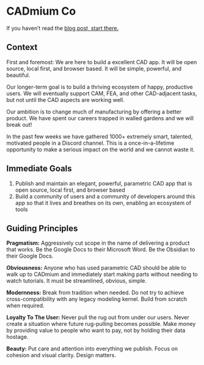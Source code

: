 # CADmium Co

If you haven’t read the [blog post, start there.](https://mattferraro.dev/posts/cadmium)

## Context

First and foremost: We are here to build a excellent CAD app. It will be open source, local first, and browser based. It will be simple, powerful, and beautiful.

Our longer-term goal is to build a thriving ecosystem of happy, productive users. We will eventually support CAM, FEA, and other CAD-adjacent tasks, but not until the CAD aspects are working well.

Our ambition is to change much of manufacturing by offering a better product. We have spent our careers trapped in walled gardens and we will break out!

In the past few weeks we have gathered 1000+ extremely smart, talented, motivated people in a Discord channel. This is a once-in-a-lifetime opportunity to make a serious impact on the world and we cannot waste it.

## Immediate Goals

1. Publish and maintain an elegant, powerful, parametric CAD app that is open source, local first, and browser based
1. Build a community of users and a community of developers around this app so that it lives and breathes on its own, enabling an ecosystem of tools

## Guiding Principles

**Pragmatism:** Aggressively cut scope in the name of delivering a product that works. Be the Google Docs to their Microsoft Word. Be the Obsidian to their Google Docs.

**Obviousness:** Anyone who has used parametric CAD should be able to walk up to CADmium and immediately start making parts without needing to watch tutorials. It must be streamlined, obvious, simple.

**Modernness:** Break from tradition when needed. Do not try to achieve cross-compatibility with any legacy modeling kernel. Build from scratch when required.

**Loyalty To The User:** Never pull the rug out from under our users. Never create a situation where future rug-pulling becomes possible. Make money by providing value to people who want to pay, not by holding their data hostage.

**Beauty:** Put care and attention into everything we publish. Focus on cohesion and visual clarity. Design matters.
